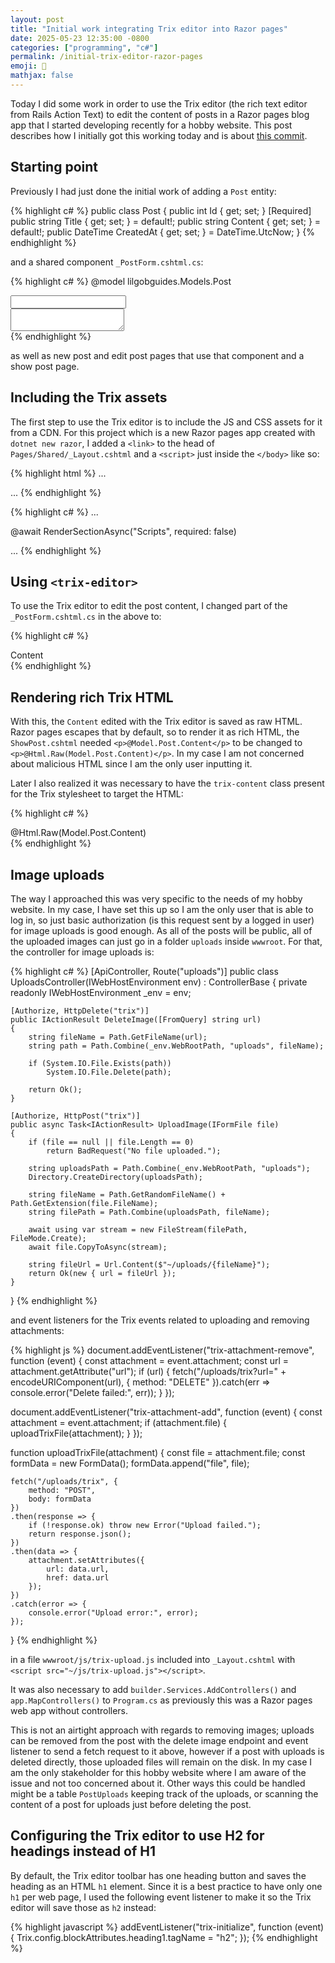 ```yaml
---
layout: post
title: "Initial work integrating Trix editor into Razor pages"
date: 2025-05-23 12:35:00 -0800
categories: ["programming", "c#"]
permalink: /initial-trix-editor-razor-pages
emoji: 🖤
mathjax: false
---
```


Today I did some work in order to use the Trix editor (the rich text editor from Rails Action Text) to edit the content of posts in a Razor pages blog app that I started developing recently for a hobby website. This post describes how I initially got this working today and is about [this commit](https://github.com/KyleRego/lilgobguides/commit/800a9d99509c21e533e2fb95e0b8907a7a576c6c).

## Starting point

Previously I had just done the initial work of adding a `Post` entity:

{% highlight c# %}
public class Post
{
    public int Id { get; set; }
    [Required]
    public string Title { get; set; } = default!;
    public string Content { get; set; } = default!;
    public DateTime CreatedAt { get; set; } = DateTime.UtcNow;
}
{% endhighlight %}

and a shared component `_PostForm.cshtml.cs`:

{% highlight c# %}
@model lilgobguides.Models.Post

<div>
    <label asp-for="Title" class="form-label"></label>
    <input asp-for="Title" class="form-control" />
    <span asp-validation-for="Title"></span>
</div>
<div>
    <label asp-for="Content" class="form-label"></label>
    <textarea asp-for="Content" class="form-control"></textarea>
    <span asp-validation-for="Content"></span>
</div>
{% endhighlight %}

as well as new post and edit post pages that use that component and a show post page.

## Including the Trix assets

The first step to use the Trix editor is to include the JS and CSS assets for it from a CDN. For this project which is a new Razor pages app created with `dotnet new razor`, I added a `<link>` to the head of `Pages/Shared/_Layout.cshtml` and a `<script>` just inside the `</body>` like so:

{% highlight html %}
...
<link href="https://cdn.jsdelivr.net/npm/trix@2.1.15/dist/trix.min.css" rel="stylesheet">
</head>
...
{% endhighlight %}

{% highlight c# %}
...
<script src="https://cdn.jsdelivr.net/npm/trix@2.1.15/dist/trix.umd.min.js"></script>
<script src="~/js/trix-upload.js"></script>
@await RenderSectionAsync("Scripts", required: false)
</body>
...
{% endhighlight %}

## Using `<trix-editor>`

To use the Trix editor to edit the post content, I changed part of the `_PostForm.cshtml.cs` in the above to:

{% highlight c# %}
<div>
    <label for="Content" class="form-label">Content</label>
    <input id="Content" type="hidden" name="Content" value="@Model.Content" />
    <trix-editor input="Content"></trix-editor>
    <span asp-validation-for="Content" class="text-danger"></span>
</div>
{% endhighlight %}

## Rendering rich Trix HTML

With this, the `Content` edited with the Trix editor is saved as raw HTML. Razor pages escapes that by default, so to render it as rich HTML, the `ShowPost.cshtml` needed `<p>@Model.Post.Content</p>` to be changed to `<p>@Html.Raw(Model.Post.Content)</p>`. In my case I am not concerned about malicious HTML since I am the only user inputting it.

Later I also realized it was necessary to have the `trix-content` class present for the Trix stylesheet to target the HTML:

{% highlight c# %}
<div class="trix-content">
    @Html.Raw(Model.Post.Content)
</div>
{% endhighlight %}

## Image uploads

The way I approached this was very specific to the needs of my hobby website. In my case, I have set this up so I am the only user that is able to log in, so just basic authorization (is this request sent by a logged in user) for image uploads is good enough. As all of the posts will be public, all of the uploaded images can just go in a folder `uploads` inside `wwwroot`. For that, the controller for image uploads is:

{% highlight c# %}
[ApiController, Route("uploads")]
public class UploadsController(IWebHostEnvironment env) : ControllerBase
{
    private readonly IWebHostEnvironment _env = env;

    [Authorize, HttpDelete("trix")]
    public IActionResult DeleteImage([FromQuery] string url)
    {
        string fileName = Path.GetFileName(url);
        string path = Path.Combine(_env.WebRootPath, "uploads", fileName);

        if (System.IO.File.Exists(path))
            System.IO.File.Delete(path);

        return Ok();
    }

    [Authorize, HttpPost("trix")]
    public async Task<IActionResult> UploadImage(IFormFile file)
    {
        if (file == null || file.Length == 0)
            return BadRequest("No file uploaded.");

        string uploadsPath = Path.Combine(_env.WebRootPath, "uploads");
        Directory.CreateDirectory(uploadsPath);

        string fileName = Path.GetRandomFileName() + Path.GetExtension(file.FileName);
        string filePath = Path.Combine(uploadsPath, fileName);

        await using var stream = new FileStream(filePath, FileMode.Create);
        await file.CopyToAsync(stream);

        string fileUrl = Url.Content($"~/uploads/{fileName}");
        return Ok(new { url = fileUrl });
    }
}
{% endhighlight %}

and event listeners for the Trix events related to uploading and removing attachments:

{% highlight js %}
document.addEventListener("trix-attachment-remove", function (event) {
    const attachment = event.attachment;
    const url = attachment.getAttribute("url");
    if (url) {
        fetch("/uploads/trix?url=" + encodeURIComponent(url), {
            method: "DELETE"
        }).catch(err => console.error("Delete failed:", err));
    }
});

document.addEventListener("trix-attachment-add", function (event) {
    const attachment = event.attachment;
    if (attachment.file) {
        uploadTrixFile(attachment);
    }
});

function uploadTrixFile(attachment) {
    const file = attachment.file;
    const formData = new FormData();
    formData.append("file", file);

    fetch("/uploads/trix", {
        method: "POST",
        body: formData
    })
    .then(response => {
        if (!response.ok) throw new Error("Upload failed.");
        return response.json();
    })
    .then(data => {
        attachment.setAttributes({
            url: data.url,
            href: data.url
        });
    })
    .catch(error => {
        console.error("Upload error:", error);
    });
}
{% endhighlight %}

in a file `wwwroot/js/trix-upload.js` included into `_Layout.cshtml` with `<script src="~/js/trix-upload.js"></script>`.

It was also necessary to add `builder.Services.AddControllers()` and `app.MapControllers()` to `Program.cs` as previously this was a Razor pages web app without controllers.

This is not an airtight approach with regards to removing images; uploads can be removed from the post with the delete image endpoint and event listener to send a fetch request to it above, however if a post with uploads is deleted directly, those uploaded files will remain on the disk. In my case I am the only stakeholder for this hobby website where I am aware of the issue and not too concerned about it. Other ways this could be handled might be a table `PostUploads` keeping track of the uploads, or scanning the content of a post for uploads just before deleting the post.

## Configuring the Trix editor to use H2 for headings instead of H1

By default, the Trix editor toolbar has one heading button and saves the heading as an HTML `h1` element. Since it is a best practice to have only one `h1` per web page, I used the following event listener to make it so the Trix editor will save those as `h2` instead:

{% highlight javascript %}
addEventListener("trix-initialize", function (event) {
  Trix.config.blockAttributes.heading1.tagName = "h2";
});
{% endhighlight %}
